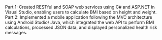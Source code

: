 Part 1: Created RESTful and SOAP web services using C# and ASP.NET in Visual Studio, enabling users to calculate BMI based on height and weight.
Part 2: Implemented a mobile application following the MVC architecture using Android Studio/ Java, which integrated the web API to perform BMI calculations, processed JSON data, and displayed personalized health risk messages.
